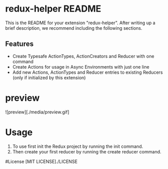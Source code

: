 # redux-helper README

This is the README for your extension "redux-helper". After writing up a brief description, we recommend including the following sections.

## Features
* Create Typesafe ActionTypes, ActionCreators and Reducer with one command
* Create Actions for usage in Async Environments with just one line
* Add new Actions, ActionTypes and Reducer entries to existing Reducers (only if initialized by this extension)
# preview
![preview][./media/preview.gif]

# Usage
1. To use first init the Redux project by running the init command.
2. Then create your first reducer by running the create reducer command.

#License
[MIT LICENSE]./LICENSE

